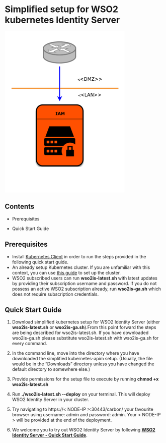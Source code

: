 # Simplified setup for WSO2 kubernetes Identity Server

![WSO2 simplified Identity Server deployment](extra/is_simple.png)

## Contents
* Prerequisites

* Quick Start Guide

## Prerequisites
* Install [Kubernetes  Client](https://kubernetes.io/docs/tasks/tools/install-kubectl/) in order to run the steps provided in the following quick start guide.
* An already setup Kubernetes cluster. If you are unfamiliar with this context, you can use [this guide](https://kubernetes.io/docs/setup/pick-right-solution/) to set up the cluster.
* WSO2 subscribed users can run **wso2is-latest.sh** with latest updates by providing their subscription username and password. If you do not possess an active WSO2 subscription already, run **wso2is-ga.sh** which does not require subscription credentials.

## Quick Start Guide
1. Download simplified kubernetes setup for WSO2 Identity Server (either **wso2is-latest.sh** or **wso2is-ga.sh**).From this point forward the steps are being described for wso2is-latest.sh. If you have downloaded wso2is-ga.sh please substitute wso2is-latest.sh with wso2is-ga.sh for every command.

2. In the command line, move into the directory where you have downloaded the simplified kubernetes-apim setup. (Usually, the file would be in the “Downloads” directory unless you have changed the default directory to somewhere else.)
3. Provide permissions for the setup file to execute by running **chmod +x wso2is-latest.sh**
4. Run **./wso2is-latest.sh --deploy** on your terminal. This will deploy WSO2 Identity Server in your cluster.

5. Try navigating to https://< NODE-IP >:30443/carbon/ your favourite browser using username: admin and password: admin. Your < NODE-IP > will be provided at the end of the deployment.
6. We welcome you to try out WSO2 Identity Server by following **[WSO2 Identity Server - Quick Start Guide](https://docs.wso2.com/display/IS570)**.
